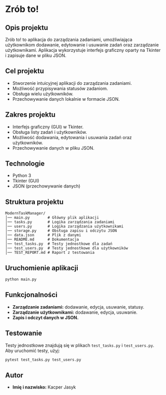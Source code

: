 # Zrób to!

## Opis projektu
Zrób to! to aplikacja do zarządzania zadaniami, umożliwiająca użytkownikom dodawanie, edytowanie i usuwanie zadań oraz zarządzanie użytkownikami. Aplikacja wykorzystuje interfejs graficzny oparty na Tkinter i zapisuje dane w pliku JSON.

## Cel projektu
- Stworzenie intuicyjnej aplikacji do zarządzania zadaniami.
- Możliwość przypisywania statusów zadaniom.
- Obsługa wielu użytkowników.
- Przechowywanie danych lokalnie w formacie JSON.

## Zakres projektu
- Interfejs graficzny (GUI) w Tkinter.
- Obsługa listy zadań i użytkowników.
- Możliwość dodawania, edytowania i usuwania zadań oraz użytkowników.
- Przechowywanie danych w pliku JSON.

## Technologie
- Python 3
- Tkinter (GUI)
- JSON (przechowywanie danych)

## Struktura projektu
```
ModernTaskManager/
│── main.py        # Główny plik aplikacji
│── tasks.py       # Logika zarządzania zadaniami
│── users.py       # Logika zarządzania użytkownikami
│── storage.py     # Obsługa zapisu i odczytu JSON
│── data.json      # Plik z danymi
│── README.md      # Dokumentacja
│── test_tasks.py  # Testy jednostkowe dla zadań
│── test_users.py  # Testy jednostkowe dla użytkowników
│── TEST_REPORT.md # Raport z testowania
```

## Uruchomienie aplikacji
   ```bash
   python main.py
   ```

## Funkcjonalności
- **Zarządzanie zadaniami:** dodawanie, edycja, usuwanie, statusy.
- **Zarządzanie użytkownikami:** dodawanie, edycja, usuwanie.
- **Zapis i odczyt danych w JSON.**

## Testowanie
Testy jednostkowe znajdują się w plikach `test_tasks.py` i `test_users.py`.
Aby uruchomić testy, użyj:
```bash
pytest test_tasks.py test_users.py
```

## Autor
- **Imię i nazwisko:** Kacper Jasyk


